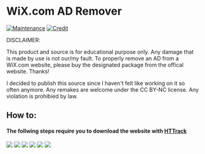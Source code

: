 # WiX.com AD Remover
 
 [![Maintenance](https://img.shields.io/badge/Maintained%3F-sometimes-yellow.svg)](https://GitHub.com/MarvinTMavee/WiX-AdRemover/graphs/commit-activity)
 [![Credit](https://img.shields.io/badge/MadeBy-MaeveDevelopment-green.svg)](https://GitHub.com/MarvinTMavee)
 
DISCLAIMER:

This product and source is for educational purpose only. Any damage that is made by use is not our/my fault. To properly remove an AD from a WiX.com website, please buy the designated package from the offical website. Thanks!

I decided to publish this source since I haven't felt like working on it so often anymore. Any remakes are welcome under the CC BY-NC license. Any violation is prohibied by law.

<h2>How to:</h2>

<h4><b>The follwing steps require you to download the website with <a href="https://www.httrack.com/page/2/en/index.html">HTTrack</a></b></h4>



<img src="https://maevedev.com/docs/step1.png">
<img src="https://maevedev.com/docs/step2.png">
<img src="https://maevedev.com/docs/step3.png">
<img src="https://maevedev.com/docs/step4.png">
<img src="https://maevedev.com/docs/step5.png">
<img src="https://maevedev.com/docs/step6.png">
